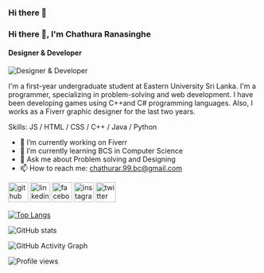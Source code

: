 ### Hi there 👋

### Hi there 👋, I'm Chathura Ranasinghe
#### Designer & Developer
![Designer & Developer](https://scontent.fcmb2-2.fna.fbcdn.net/v/t1.6435-9/165384801_1388688508164491_9131380900901863803_n.jpg?_nc_cat=101&ccb=1-5&_nc_sid=e3f864&_nc_eui2=AeEyw_O9rcu1E128qo6AUEgj1T85ArBbJ_LVPzkCsFsn8nhxoKQXyBXxMbXy8isvx-ntY95RKLXszdzFBLvVS2Hu&_nc_ohc=vy5kyyHBVLMAX-bWXVG&_nc_ht=scontent.fcmb2-2.fna&oh=00_AT-kWmlJImODR1pgUZanCFyXquuT67QeT6ba7PyX5CJ7bw&oe=61ED3455)

I'm a first-year undergraduate student at Eastern University Sri Lanka. I'm a programmer, specializing in problem-solving and web development. I have been developing games using C++and C# programming languages. Also, I works as a Fiverr graphic designer for the last two years.

Skills:  JS / HTML / CSS / C++ / Java / Python

- 🔭 I’m currently working on Fiverr 
- 🌱 I’m currently learning BCS in Computer Science 
- 💬 Ask me about Problem solving and Designing 
- 📫 How to reach me: chathurar.99.bc@gmail.com 


[<img src='https://cdn.jsdelivr.net/npm/simple-icons@3.0.1/icons/github.svg' alt='github' height='40'>](https://github.com/https://github.com/ChatDil0)  [<img src='https://cdn.jsdelivr.net/npm/simple-icons@3.0.1/icons/linkedin.svg' alt='linkedin' height='40'>](https://www.linkedin.com/in/https://www.linkedin.com/in/chathura-ranasinghe-925952222/)  [<img src='https://cdn.jsdelivr.net/npm/simple-icons@3.0.1/icons/facebook.svg' alt='facebook' height='40'>](https://www.facebook.com/https://www.facebook.com/chathura.ranasinghe.mipa/)  [<img src='https://cdn.jsdelivr.net/npm/simple-icons@3.0.1/icons/instagram.svg' alt='instagram' height='40'>](https://www.instagram.com/https://www.instagram.com/__chathura._.ranasinghe__//)  [<img src='https://cdn.jsdelivr.net/npm/simple-icons@3.0.1/icons/twitter.svg' alt='twitter' height='40'>](https://twitter.com/@ChathuraRanas15)  

[![Top Langs](https://github-readme-stats.vercel.app/api/top-langs/?username=https://github.com/ChatDil0)](https://github.com/anuraghazra/github-readme-stats)

![GitHub stats](https://github-readme-stats.vercel.app/api?username=https://github.com/ChatDil0&show_icons=true)  

![GitHub Activity Graph](https://activity-graph.herokuapp.com/graph?username=https://github.com/ChatDil0)  

![Profile views](https://gpvc.arturio.dev/https://github.com/ChatDil0)  

